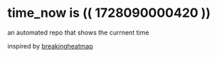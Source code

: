 # time_now is (( 1728090000420 ))

an automated repo that shows the currnent time

inspired by [breakingheatmap](https://github.com/breakingheatmap/breakingheatmap)